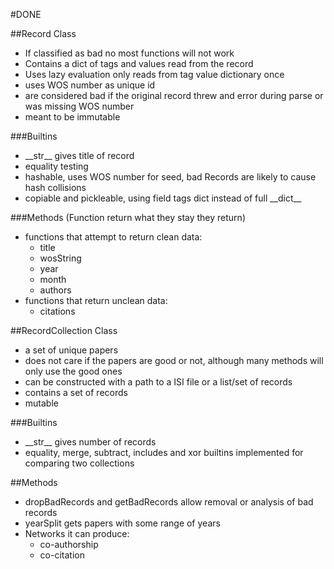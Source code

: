 #DONE

##Record Class
* If classified as bad no most functions will not work
* Contains a dict of tags and values read from the record
* Uses lazy evaluation only reads from tag value dictionary once
* uses WOS number as unique id
* are considered bad if the original record threw and error during parse or was missing WOS number
* meant to be immutable

###Builtins
* \_\_str\_\_ gives title of record
* equality testing
* hashable, uses WOS number for seed, bad Records are likely to cause hash collisions
* copiable and pickleable, using field tags dict instead of full \_\_dict\_\_

###Methods
(Function return what they stay they return)
* functions that attempt to return clean data:
   - title
   - wosString
   - year
   - month
   - authors
* functions that return unclean data:
   - citations

##RecordCollection Class
* a set of unique papers
* does not care if the papers are good or not, although many methods will only use the good ones
* can be constructed with a path to a ISI file or a list/set of records
* contains a set of records
* mutable

###Builtins
* \_\_str\_\_ gives number of records
* equality, merge, subtract, includes and xor builtins implemented for comparing two collections


##Methods
* dropBadRecords and getBadRecords allow removal or analysis of bad records
* yearSplit gets papers with some range of years
* Networks it can produce:
   - co-authorship
   - co-citation
